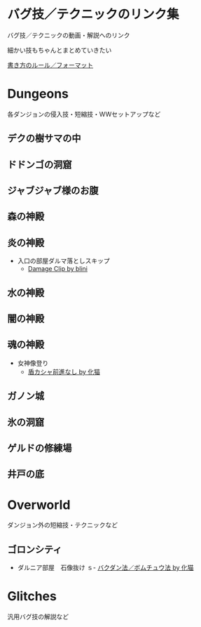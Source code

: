 # バグ技／テクニックのリンク集
バグ技／テクニックの動画・解説へのリンク

細かい技もちゃんとまとめていきたい

[書き方のルール／フォーマット](/00_About_Information/10_リンク集_書き方.md)

# Dungeons
各ダンジョンの侵入技・短縮技・WWセットアップなど

## デクの樹サマの中

## ドドンゴの洞窟

## ジャブジャブ様のお腹

## 森の神殿

## 炎の神殿
- 入口の部屋ダルマ落としスキップ
  - [Damage Clip by blini](https://youtu.be/ccOfr1DJIh4)

## 水の神殿

## 闇の神殿


## 魂の神殿
- 女神像登り
  - [盾カシャ前進なし by 化猫](https://youtu.be/HWSa9hqtN64)

## ガノン城

## 氷の洞窟

## ゲルドの修練場

## 井戸の底

# Overworld
ダンジョン外の短縮技・テクニックなど

## ゴロンシティ
- ダルニア部屋　石像抜け
  ｓ- [バクダン法／ボムチュウ法 by 化猫](https://youtu.be/dpTmti8ioo8)

# Glitches
汎用バグ技の解説など

## 

